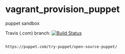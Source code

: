 # vagrant_provision_puppet
puppet sandbox

Travis (.com)  branch:
[![Build Status](https://travis-ci.com/githubfoam/vagrant_provision_puppet.svg?branch=master)](https://travis-ci.com/githubfoam/macos_sandbox)  

~~~

https://puppet.com/try-puppet/open-source-puppet/

~~~
